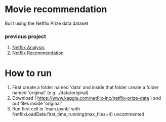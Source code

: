 # Movie recommendation
Built using the Netflix Prize data dataset 

### previous project
 1. [Netflix Analysis]
 2. [Netflix Recommendation]

[Netflix Analysis]: https://github.com/Ragnarstefanss/github_cleanup/tree/main/datacamp/Netflix-Analysis
[Netflix Recommendation]: https://github.com/Ragnarstefanss/netflix-recommendation

# How to run
1. First create a folder named 'data' and inside that folder create a folder named 'original' (e.g. ./data/original)
2. Download ( https://www.kaggle.com/netflix-inc/netflix-prize-data ) and put files inside 'original'
3. Run first cell in 'main.ipynb' with NetflixLoadData.first_time_running(max_files=4) uncommented
